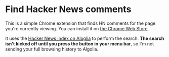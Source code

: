 # Find Hacker News comments

This is a simple Chrome extension that finds HN comments for the page you're currently viewing. You can install it on [the Chrome Web Store](https://chrome.google.com/webstore/detail/cnbppiehcbjecbpglbfnighalfamkfom/publish-accepted?authuser=0&hl=en-US).

It uses the [Hacker News index on Aloglia](https://hn.algolia.com/?query=&sort=byPopularity&prefix&page=0&dateRange=all&type=story) to perform the search. **The search isn't kicked off until you press the button in your menu bar**, so I'm not sending your full browsing history to Algolia.
